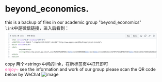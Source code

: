 # beyond_economics.  
this is a backup of files in our academic group "beyond_economics"      
`link`中是微信链接，进入后看到：
![picture](https://github.com/anna0128economics/beyond_economics/blob/f099f58b1d3c44071cdcb537296abd8bffcfac89/%E6%88%AA%E5%B1%8F2022-03-01%20%E4%B8%8B%E5%8D%887.52.20.png)       
copy 两个\<string\>中间的link，在新标签页中打开即可     
<font color=HotPink>enjoy~</font>
see the information and work of our group please scan the QR code below by WeChat
<img width="507" alt="image" src="https://user-images.githubusercontent.com/63503182/168749008-62cb9b18-d927-4702-bbd8-f4f96343a657.png">

